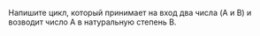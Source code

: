 Напишите цикл, который принимает на вход два числа (A и B) и возводит число A в натуральную степень B.
